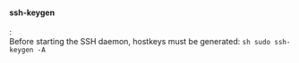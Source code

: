 #### ssh-keygen
:   
    Before starting the SSH daemon, hostkeys must be generated:
    ```sh
    sudo ssh-keygen -A
    ```